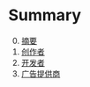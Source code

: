 # Summary

0. [摘要](./000_abstract.md)
1. [创作者](./001_authors.md)
2. [开发者](./002_developers.md)
3. [广告提供商](./003_advertisers.md)
